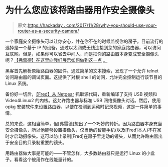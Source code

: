 # 为什么您应该将路由器用作安全摄像头

> 原文:[https://hackaday . com/2017/11/28/why-you-should-use-your-router-as-a-security-camera/](https://hackaday.com/2017/11/28/why-you-should-use-your-router-as-a-security-camera/)

一个家庭安全摄像头可以让你安心，并在你不在的时候监视你的房子。目前流行的选择是一个基于 IP 的设备，通过以太网或无线连接到您的家庭路由器，可以访问互联网。但是，如果你可以省去中间人，而是把你的路由器本身变成安全摄像头呢？[【弗雷德】在这里向我们展示如何做到这一点](http://www.fredericb.info/2017/11/netgear-nighthawk-r7800-add-usb-camera-support-to-create-a-security-webcam.html) [。](http://www.fredericb.info/2017/11/netgear-nighthawk-r7800-add-usb-camera-support-to-create-a-security-webcam.html)

黑客首先解析原始路由器的固件。通过简单的文本搜索，发现了一个允许 telnet 访问路由器的调试页面。这提供了对根 shell 的访问，允许完全控制运行该节目的 Linux 系统。

备份好一切后，[【Fred】从 Netgear](https://github.com/frederic/netgear-R7800-GPL) 抓取源代码，重新编译了支持 USB 视频和 Video4Linux2 的内核。这允许路由器与标准 USB 网络摄像头对话。然后，使用 opkg 安装软件来设置路由器，以便在检测到运动时记录视频，这是一件简单的事情。

总的来说，这相当简单，但[弗雷德]想出了一个巧妙的转折。因为路由器本身充当安全摄像头，所以他能够设置摄像头，仅当他的智能手机(以及[Fred]本人)不在家时才启动摄像头。这可以防止录制[Fred]在房子里走动的镜头，从而允许路由器出于安全目的只录制重要的镜头。

用路由器做大事是可能的——不管怎样，大多数路由器只是运行 Linux 的小盒子。看看这个被用作在线能量计的。